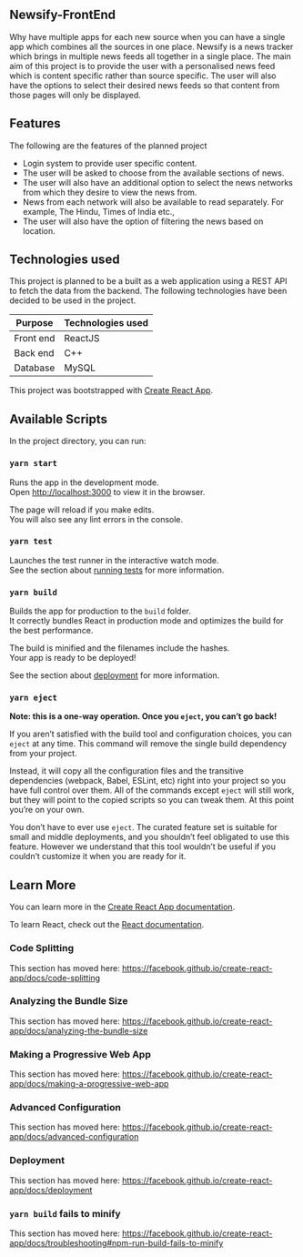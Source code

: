 ## Newsify-FrontEnd

Why have multiple apps for each new source when you can have a single app which combines all the sources in one place. 
Newsify is a news tracker which brings in multiple news feeds all together in a single place. 
The main aim of this project is to provide the user with a personalised news feed which is content specific rather than source specific. 
The user will also have the options to select their desired news feeds so that content from those pages will only be displayed.

## Features

The following are the features of the planned project
<ul>
<li>Login system to provide user specific content.</li>
<li>The user will be asked to choose from the available sections of news.</li>
<li>The user will also have an additional option to select the news networks from which they desire to view the news from.</li>
<li>News from each network will also be available to read separately. For example, The Hindu, Times of India etc.,</li>
<li>The user will also have the option of filtering the news based on location.</li>
</ul>

## Technologies used
This project is planned to be a built as a web application using a REST API to fetch the data from the backend. The following technologies have been decided to be used in the project.

| Purpose       | Technologies used |
|---------------|-------------------|
| Front end     | ReactJS           |
| Back end      | C++               |
| Database      | MySQL             |



This project was bootstrapped with [Create React App](https://github.com/facebook/create-react-app).

## Available Scripts

In the project directory, you can run:

### `yarn start`

Runs the app in the development mode.<br />
Open [http://localhost:3000](http://localhost:3000) to view it in the browser.

The page will reload if you make edits.<br />
You will also see any lint errors in the console.

### `yarn test`

Launches the test runner in the interactive watch mode.<br />
See the section about [running tests](https://facebook.github.io/create-react-app/docs/running-tests) for more information.

### `yarn build`

Builds the app for production to the `build` folder.<br />
It correctly bundles React in production mode and optimizes the build for the best performance.

The build is minified and the filenames include the hashes.<br />
Your app is ready to be deployed!

See the section about [deployment](https://facebook.github.io/create-react-app/docs/deployment) for more information.

### `yarn eject`

**Note: this is a one-way operation. Once you `eject`, you can’t go back!**

If you aren’t satisfied with the build tool and configuration choices, you can `eject` at any time. This command will remove the single build dependency from your project.

Instead, it will copy all the configuration files and the transitive dependencies (webpack, Babel, ESLint, etc) right into your project so you have full control over them. All of the commands except `eject` will still work, but they will point to the copied scripts so you can tweak them. At this point you’re on your own.

You don’t have to ever use `eject`. The curated feature set is suitable for small and middle deployments, and you shouldn’t feel obligated to use this feature. However we understand that this tool wouldn’t be useful if you couldn’t customize it when you are ready for it.

## Learn More

You can learn more in the [Create React App documentation](https://facebook.github.io/create-react-app/docs/getting-started).

To learn React, check out the [React documentation](https://reactjs.org/).

### Code Splitting

This section has moved here: https://facebook.github.io/create-react-app/docs/code-splitting

### Analyzing the Bundle Size

This section has moved here: https://facebook.github.io/create-react-app/docs/analyzing-the-bundle-size

### Making a Progressive Web App

This section has moved here: https://facebook.github.io/create-react-app/docs/making-a-progressive-web-app

### Advanced Configuration

This section has moved here: https://facebook.github.io/create-react-app/docs/advanced-configuration

### Deployment

This section has moved here: https://facebook.github.io/create-react-app/docs/deployment

### `yarn build` fails to minify

This section has moved here: https://facebook.github.io/create-react-app/docs/troubleshooting#npm-run-build-fails-to-minify
